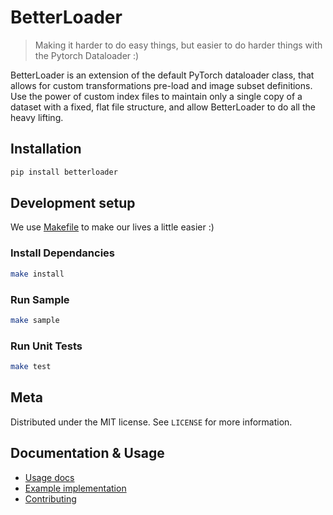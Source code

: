 # BetterLoader
> Making it harder to do easy things, but easier to do harder things with the Pytorch Dataloader :)

BetterLoader is an extension of the default PyTorch dataloader class, that allows for custom transformations pre-load and image subset definitions. Use the power of custom index files to maintain only a single copy of a dataset with a fixed, flat file structure, and allow BetterLoader to do all the heavy lifting.

## Installation
```sh
pip install betterloader
```

## Development setup

We use <a href="https://opensource.com/article/18/8/what-how-makefile">Makefile</a> to make our lives a little easier :)
### Install Dependancies
```sh
make install
```
### Run Sample
```sh
make sample
```
### Run Unit Tests
```sh
make test
```

## Meta
Distributed under the MIT license. See ``LICENSE`` for more information.

## Documentation & Usage
- [Usage docs](https://betterloader.readthedocs.io/)
- [Example implementation](./examples)
- [Contributing](./CONTRIBUTING.md)
